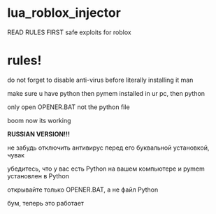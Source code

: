 # lua_roblox_injector
READ RULES FIRST
safe exploits for roblox
# rules!
do not forget to disable anti-virus before literally installing it man

make sure u have python then pymem installed in ur pc, then python

only open OPENER.BAT not the python file

boom now its working

**RUSSIAN VERSION!!!**

не забудь отключить антивирус перед его буквальной установкой, чувак

убедитесь, что у вас есть Python на вашем компьютере и pymem установлен в Python

открывайте только OPENER.BAT, а не файл Python

бум, теперь это работает
